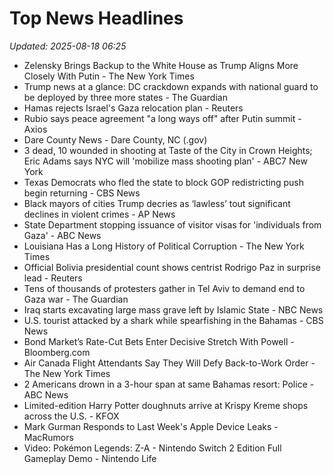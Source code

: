 # Top News Headlines

_Updated: 2025-08-18 06:25_

- Zelensky Brings Backup to the White House as Trump Aligns More Closely With Putin - The New York Times
- Trump news at a glance: DC crackdown expands with national guard to be deployed by three more states - The Guardian
- Hamas rejects Israel's Gaza relocation plan - Reuters
- Rubio says peace agreement "a long ways off" after Putin summit - Axios
- Dare County News - Dare County, NC (.gov)
- 3 dead, 10 wounded in shooting at Taste of the City in Crown Heights; Eric Adams says NYC will 'mobilize mass shooting plan' - ABC7 New York
- Texas Democrats who fled the state to block GOP redistricting push begin returning - CBS News
- Black mayors of cities Trump decries as ‘lawless’ tout significant declines in violent crimes - AP News
- State Department stopping issuance of visitor visas for 'individuals from Gaza' - ABC News
- Louisiana Has a Long History of Political Corruption - The New York Times
- Official Bolivia presidential count shows centrist Rodrigo Paz in surprise lead - Reuters
- Tens of thousands of protesters gather in Tel Aviv to demand end to Gaza war - The Guardian
- Iraq starts excavating large mass grave left by Islamic State - NBC News
- U.S. tourist attacked by a shark while spearfishing in the Bahamas - CBS News
- Bond Market’s Rate-Cut Bets Enter Decisive Stretch With Powell - Bloomberg.com
- Air Canada Flight Attendants Say They Will Defy Back-to-Work Order - The New York Times
- 2 Americans drown in a 3-hour span at same Bahamas resort: Police - ABC News
- Limited-edition Harry Potter doughnuts arrive at Krispy Kreme shops across the U.S. - KFOX
- Mark Gurman Responds to Last Week's Apple Device Leaks - MacRumors
- Video: Pokémon Legends: Z-A - Nintendo Switch 2 Edition Full Gameplay Demo - Nintendo Life